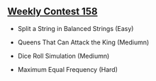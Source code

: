 ## [Weekly Contest 158](https://leetcode.com/contest/weekly-contest-158)

- Split a String in Balanced Strings (Easy)

- Queens That Can Attack the King (Mediumn)

- Dice Roll Simulation (Mediumn)

- Maximum Equal Frequency (Hard)
